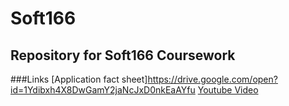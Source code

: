 # Soft166
## Repository for Soft166 Coursework

###Links
[Application fact sheet]https://drive.google.com/open?id=1Ydibxh4X8DwGamY2jaNcJxD0nkEaAYfu
[Youtube Video](https://youtu.be/KaUvqc_aUKw)


